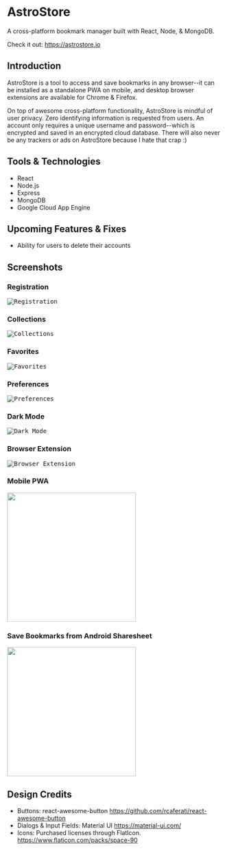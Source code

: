 # AstroStore
A cross-platform bookmark manager built with React, Node, &amp; MongoDB.

Check it out: https://astrostore.io

## Introduction
AstroStore is a tool to access and save bookmarks in any browser--it can be installed as a standalone PWA on mobile, and desktop browser extensions are available for Chrome & Firefox. 

On top of awesome cross-platform functionality, AstroStore is mindful of user privacy. Zero identifying information is requested from users. An account only requires a unique username and password--which is encrypted and saved in an encrypted cloud database. There will also never be any trackers or ads on AstroStore because I hate that crap :)

## Tools & Technologies
- React
- Node.js
- Express
- MongoDB
- Google Cloud App Engine

## Upcoming Features & Fixes
- Ability for users to delete their accounts

## Screenshots

### Registration
<kbd>![Registration](https://thomasg.dev/screenshots/astrostore/register.png "Registration")</kbd>

### Collections
<kbd>![Collections](https://thomasg.dev/screenshots/astrostore/collections.png "Collections")</kbd>

### Favorites
<kbd>![Favorites](https://thomasg.dev/screenshots/astrostore/favorites.png "Favorites")</kbd>

### Preferences
<kbd>![Preferences](https://thomasg.dev/screenshots/astrostore/user-sheet.png "Preferences")</kbd>

### Dark Mode
<kbd>![Dark Mode](https://thomasg.dev/screenshots/astrostore/collections_dark.png "Dark Mode")</kbd>

### Browser Extension
<kbd>![Browser Extension](https://thomasg.dev/screenshots/astrostore/addon_chrome.png "Browser Extension")</kbd>

### Mobile PWA
<kbd><img src="https://thomasg.dev/screenshots/astrostore/mobile.png" width="300px"></kbd>

### Save Bookmarks from Android Sharesheet
<kbd><img src="https://thomasg.dev/screenshots/astrostore/sharesheet.png" width="300px"></kbd>


## Design Credits
  - Buttons: react-awesome-button
        https://github.com/rcaferati/react-awesome-button
  - Dialogs & Input Fields: Material UI
        https://material-ui.com/
  - Icons: Purchased licenses through FlatIcon.
        https://www.flaticon.com/packs/space-90
